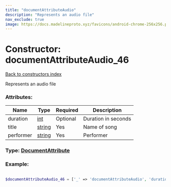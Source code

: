 ```yaml
---
title: "documentAttributeAudio"
description: "Represents an audio file"
nav_exclude: true
image: https://docs.madelineproto.xyz/favicons/android-chrome-256x256.png
---
```

# Constructor: documentAttributeAudio\_46  
[Back to constructors index](/API_docs/constructors/index.html)



Represents an audio file

### Attributes:

| Name     |    Type       | Required | Description |
|----------|---------------|----------|-------------|
|duration|[int](/API_docs/types/int.html) | Optional|Duration in seconds|
|title|[string](/API_docs/types/string.html) | Yes|Name of song|
|performer|[string](/API_docs/types/string.html) | Yes|Performer|



### Type: [DocumentAttribute](/API_docs/types/DocumentAttribute.html)


### Example:

```php

$documentAttributeAudio_46 = ['_' => 'documentAttributeAudio', 'duration' => int, 'title' => 'string', 'performer' => 'string'];
```  
